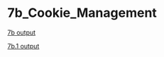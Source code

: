 # 7b_Cookie_Management

[7b output](https://github.com/LearnerSrush/java-program-with-output/blob/main/7b_Cookie_Management/7a.addcookie.jpg)

[7b.1 output](https://github.com/LearnerSrush/java-program-with-output/blob/main/7b_Cookie_Management/7b1.jpg)

